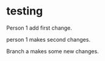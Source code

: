 # testing

Person 1 add first change.

person 1 makes second changes.

Branch a makes some new changes.